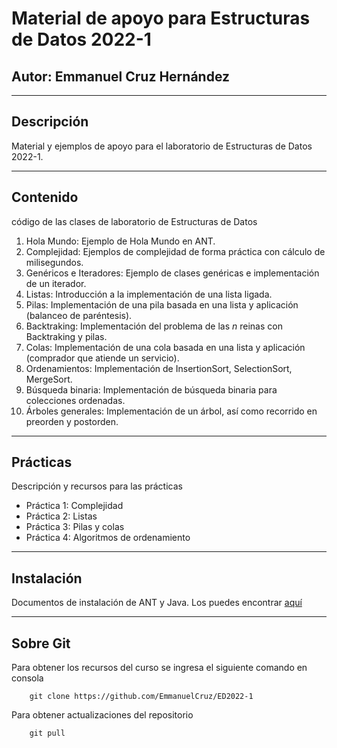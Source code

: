 # Material de apoyo para Estructuras de Datos 2022-1
## Autor: Emmanuel Cruz Hernández

----

## Descripción

Material y ejemplos de apoyo para el laboratorio de Estructuras de Datos 2022-1.

----

## Contenido

código de las clases de laboratorio de Estructuras de Datos

1. Hola Mundo: Ejemplo de Hola Mundo en ANT.
2. Complejidad: Ejemplos de complejidad de forma práctica con cálculo de milisegundos.
3. Genéricos e Iteradores: Ejemplo de clases genéricas e implementación de un iterador.
4. Listas: Introducción a la implementación de una lista ligada.
5. Pilas: Implementación de una pila basada en una lista y aplicación (balanceo de paréntesis).
6. Backtraking: Implementación del problema de las _n_ reinas con Backtraking y pilas.
7. Colas: Implementación de una cola basada en una lista y aplicación (comprador que atiende un servicio).
8. Ordenamientos: Implementación de InsertionSort, SelectionSort, MergeSort.
9. Búsqueda binaria: Implementación de búsqueda binaria para colecciones ordenadas.
10. Árboles generales: Implementación de un árbol, así como recorrido en preorden y postorden.

----

## Prácticas

Descripción y recursos para las prácticas

* Práctica 1: Complejidad
* Práctica 2: Listas
* Práctica 3: Pilas y colas
* Práctica 4: Algoritmos de ordenamiento

----

## Instalación

Documentos de instalación de ANT y Java. Los puedes encontrar [aquí](https://github.com/EmmanuelCruz/ED2022-1/tree/master/Instalaci%C3%B3n)

----

## Sobre Git

Para obtener los recursos del curso se ingresa el siguiente comando en consola

		git clone https://github.com/EmmanuelCruz/ED2022-1

Para obtener actualizaciones del repositorio

		git pull
